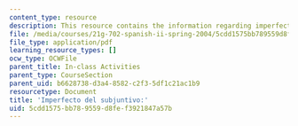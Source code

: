 ```yaml
---
content_type: resource
description: This resource contains the information regarding imperfecto del subjuntivo.
file: /media/courses/21g-702-spanish-ii-spring-2004/5cdd1575bb789559d8fef3921847a57b_MIT21G_702S04_37encsta.pdf
file_type: application/pdf
learning_resource_types: []
ocw_type: OCWFile
parent_title: In-class Activities
parent_type: CourseSection
parent_uid: b6628738-d3a4-8582-c2f3-5df1c21ac1b9
resourcetype: Document
title: 'Imperfecto del subjuntivo:'
uid: 5cdd1575-bb78-9559-d8fe-f3921847a57b
---
```

